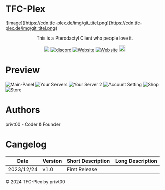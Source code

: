 # TFC-Plex


![image]([https://cdn.tfc-plex.de/img/git_titel.png](https://cdn.tfc-plex.de/img/git_titel.png)
<p align="center" dir="auto">This is a Pterodactyl Client who people love it. </p>
<p align="center">
  <a><img src="https://img.shields.io/github/downloads/HolaClient/HolaClient/total?color=blue&label=v1.5.8 Downloads"/></a>
  <a href="https://discord.gg/CvqRH9TrYK"><img src="https://img.shields.io/discord/1038719273658499072?color=blue&label=Discord&logo=HolaClient&logoColor=blue" alt="discord" /></a>
  <a href="https://holaclient.tech/docs"><img alt="Website" src="https://img.shields.io/website?down_color=lightred&down_message=Offline&label=Docs&up_color=blue&up_message=Online&url=https://holaclient.tech/docs"></a>
    <a href="https://demo.holaclient.tech"><img alt="Website" src="https://img.shields.io/website?down_color=red&down_message=Offline&label=Demo&up_color=blue&up_message=Online&url=https://demo.holaclient.tech"></a>
  <a  href="https://github.com/CR072/HolaClient/stargazers"><img src="https://img.shields.io/github/stars/HolaClient/HolaClient?label=Stars %E2%AD%90" height="20"/></a>
</p>

# Preview

![Main-Panel](https://cdn.tfc-plex.de/img/git_1.png)
![Your Servers](https://cdn.tfc-plex.de/img/git_2.png)
![Your Server 2](https://cdn.tfc-plex.de/img/git_2.png)
![Account Setting](https://cdn.tfc-plex.de/img/git_3.png)
![Shop](https://cdn.tfc-plex.de/img/git_4.png)
![Store](https://cdn.tfc-plex.de/img/git_5.png)

# Authors
privt00 - Coder & Founder

# Cangelog

|Date|Version|Short Description|Long Description|
|---|---|---|---|
|2023/12/24|v1.0|First Release||

© 2024 TFC-Plex by privt00
